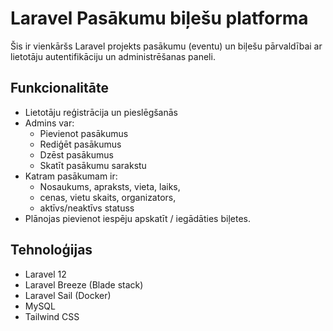 # Laravel Pasākumu biļešu platforma

Šis ir vienkāršs Laravel projekts pasākumu (eventu) un biļešu pārvaldībai ar lietotāju autentifikāciju un administrēšanas paneli.

## Funkcionalitāte

-   Lietotāju reģistrācija un pieslēgšanās
-   Admins var:
    -   Pievienot pasākumus
    -   Rediģēt pasākumus
    -   Dzēst pasākumus
    -   Skatīt pasākumu sarakstu
-   Katram pasākumam ir:
    -   Nosaukums, apraksts, vieta, laiks,
    -   cenas, vietu skaits, organizators,
    -   aktīvs/neaktīvs statuss
-   Plānojas pievienot iespēju apskatīt / iegādāties biļetes.

## Tehnoloģijas

-   Laravel 12
-   Laravel Breeze (Blade stack)
-   Laravel Sail (Docker)
-   MySQL
-   Tailwind CSS
